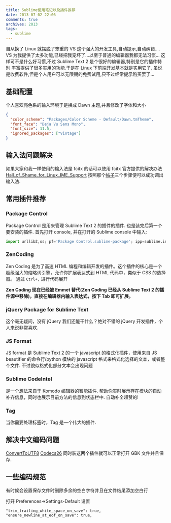 ```yaml
---
title: Sublime使用笔记以及插件推荐
date: 2013-07-02 22:06
comments: true
archives: 2013
tags:
  - sublime
---
```


自从换了 Linux 就摆脱了笨重的 VS 这个强大的开发工具,自动提示,自动纠错....
VS 为我提供了太多功能,已经把我宠坏了...以至于普通的编辑器我都无法习惯...
这样可不是什么好习惯,不过 Sublime Text 2 是个很好的编辑器,特别是它的插件特别
丰富提供了很多实用的功能.于是在 Linux 下前端开发基本就是实用它了.
虽说是收费软件,但是个人用户可以无限期的免费试用,只不过经常提示购买罢了...

## 基础配置

个人喜欢亮色系的输入环境于是换成 Dawn 主题,并且修改了字体和大小

```json
{
  "color_scheme": "Packages/Color Scheme - Default/Dawn.tmTheme",
  "font_face": "Deja Vu Sans Mono",
  "font_size": 11.5,
  "ignored_packages": ["Vintage"]
}
```

## 输入法问题解决

如果大家和我一样使用的输入法是 fcitx 的话可以使用 fcitx 官方提供的解决办法[Hall_of_Shame_for_Linux_IME_Support](https://fcitx-im.org/wiki/Hall_of_Shame_for_Linux_IME_Support)
按照那个[帖子](http://www.sublimetext.com/forum/viewtopic.php?f=3&t=7006&sid=50cfea9b8fb28114867fc217f47daf8a&start=10#p41343)三个步骤便可以成功调出输入法.

## 常用插件推荐

### Package Control

Package Control 是用来管理 Sublime Text 2 的插件的插件. 也是装完后第一个要安装的插件.
首先打开 console, 并在打开的 Sublime console 中输入:

```py
import urllib2,os; pf='Package Control.sublime-package'; ipp=sublime.installed_packages_path(); os.makedirs(ipp) if not os.path.exists(ipp) else None; urllib2.install_opener(urllib2.build_opener(urllib2.ProxyHandler())); open(os.path.join(ipp,pf),'wb').write(urllib2.urlopen('http://sublime.wbond.net/'+pf.replace(' ','%20')).read()); print 'Please restart Sublime Text to finish installation'
```

### ZenCoding

Zen Coding 是为了高速 HTML 编程和编辑开发的插件。这个插件的核心是一个超级强大的缩略词引擎，允许你扩展表达式到 HTML 代码中，类似于 CSS 的选择器。
通过 `Ctrl+,` 进行代码展开

**Zen Coding 现在已经被 Emmet 替代(Zen Coding 已经从 Sublime Text 2 的插件源中移除)，直接在编辑器内输入表达式，按下 Tab 即可扩展。**

### jQuery Package for Sublime Text

这个毫无疑问，没有 jQuery 我们还能干什么？绝对不错的 jQuery 开发插件，个人来说非常喜欢.

### JS Format

JS format 是 Sublime Text 2 的一个 javascript 的格式化插件，使用来自 JS beautifier 的命令行/python 模块的 javascript 格式来格式化选择的文本，或者整个文件.
不过貌似格式化部分文本会出现问题

### Sublime CodeIntel

是一个想法来自于 Komodo 编辑器的智能插件. 帮助你实时展示存在模块的自动补齐信息，同时也展示目前方法的信息到状态栏中.
自动补全超赞的!

### Tag

当你需要处理标签时，Tag 是一个伟大的插件.

## 解决中文编码问题

[ConvertToUTF8](https://github.com/seanliang/ConvertToUTF8)
[Codecs26](https://github.com/seanliang/Codecs26)
同时装这两个插件就可以正常打开 GBK 文件并且保存.

## 一些编码规范

有时候会设置保存文件时删除多余的空白字符并且在文件结尾添加空白行

打开 Preferences->Settings-Default 设置

```
"trim_trailing_white_space_on_save": true,
"ensure_newline_at_eof_on_save": true,
```
